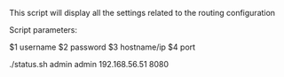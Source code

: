 This script will display all the settings related to the routing configuration

Script parameters:

$1 username
$2 password
$3 hostname/ip
$4 port

./status.sh admin admin 192.168.56.51 8080
